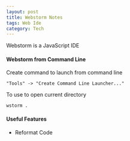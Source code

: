 ```yaml
---
layout: post
title: Webstorm Notes
tags: Web Ide 
category: Tech
---
```

Webstorm is a JavaScript IDE  

#### Webstorm from Command Line

Create command to launch from command line

~~~
"Tools" -> "Create Command Line Launcher..."
~~~

To use to open current directory

~~~
wstorm .
~~~

#### Useful Features

- Reformat Code  
